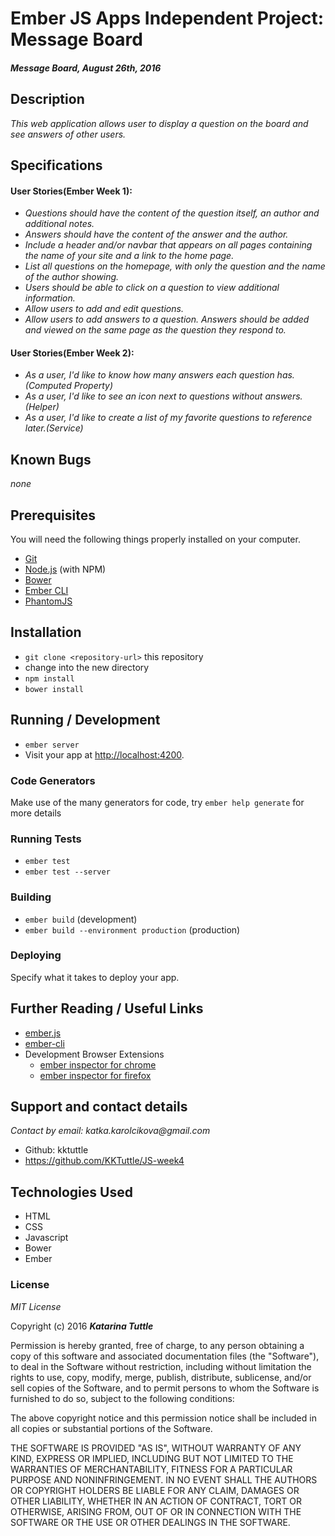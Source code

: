 #  Ember JS Apps Independent Project: Message Board

#### _Message Board, August 26th, 2016_

## Description

_This web application allows user to display a question on the board and see answers of other users._


## Specifications
#### User Stories(Ember Week 1):
* _Questions should have the content of the question itself, an author and additional notes._
* _Answers should have the content of the answer and the author._
* _Include a header and/or navbar that appears on all pages containing the name of your site and a link to the home page._
* _List all questions on the homepage, with only the question and the name of the author showing._
* _Users should be able to click on a question to view additional information._
* _Allow users to add and edit questions._
* _Allow users to add answers to a question. Answers should be added and viewed on the same page as the question they respond to._

#### User Stories(Ember Week 2):
* _As a user, I'd like to know how many answers each question has.(Computed Property)_
* _As a user, I'd like to see an icon next to questions without answers.(Helper)_
* _As a user, I'd like to create a  list of my favorite questions to reference later.(Service)_

## Known Bugs
_none_

## Prerequisites

You will need the following things properly installed on your computer.

* [Git](http://git-scm.com/)
* [Node.js](http://nodejs.org/) (with NPM)
* [Bower](http://bower.io/)
* [Ember CLI](http://www.ember-cli.com/)
* [PhantomJS](http://phantomjs.org/)

## Installation

* `git clone <repository-url>` this repository
* change into the new directory
* `npm install`
* `bower install`

## Running / Development

* `ember server`
* Visit your app at [http://localhost:4200](http://localhost:4200).

### Code Generators

Make use of the many generators for code, try `ember help generate` for more details

### Running Tests

* `ember test`
* `ember test --server`

### Building

* `ember build` (development)
* `ember build --environment production` (production)

### Deploying

Specify what it takes to deploy your app.

## Further Reading / Useful Links

* [ember.js](http://emberjs.com/)
* [ember-cli](http://www.ember-cli.com/)
* Development Browser Extensions
  * [ember inspector for chrome](https://chrome.google.com/webstore/detail/ember-inspector/bmdblncegkenkacieihfhpjfppoconhi)
  * [ember inspector for firefox](https://addons.mozilla.org/en-US/firefox/addon/ember-inspector/)

## Support and contact details

_Contact by email: katka.karolcikova@gmail.com_
* Github: kktuttle
* https://github.com/KKTuttle/JS-week4

## Technologies Used

* HTML
* CSS
* Javascript
* Bower
* Ember

### License

*MIT License*

Copyright (c) 2016 **_Katarina Tuttle_**

Permission is hereby granted, free of charge, to any person obtaining a copy of this software and associated documentation files (the "Software"), to deal in the Software without restriction, including without limitation the rights to use, copy, modify, merge, publish, distribute, sublicense, and/or sell copies of the Software, and to permit persons to whom the Software is furnished to do so, subject to the following conditions:

The above copyright notice and this permission notice shall be included in all copies or substantial portions of the Software.

THE SOFTWARE IS PROVIDED "AS IS", WITHOUT WARRANTY OF ANY KIND, EXPRESS OR IMPLIED, INCLUDING BUT NOT LIMITED TO THE WARRANTIES OF MERCHANTABILITY, FITNESS FOR A PARTICULAR PURPOSE AND NONINFRINGEMENT. IN NO EVENT SHALL THE AUTHORS OR COPYRIGHT HOLDERS BE LIABLE FOR ANY CLAIM, DAMAGES OR OTHER LIABILITY, WHETHER IN AN ACTION OF CONTRACT, TORT OR OTHERWISE, ARISING FROM, OUT OF OR IN CONNECTION WITH THE SOFTWARE OR THE USE OR OTHER DEALINGS IN THE SOFTWARE.
